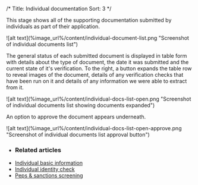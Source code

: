 /*
Title: Individual documentation
Sort: 3
*/

This stage shows all of the supporting documentation submitted by individuals as part of their application.

<div class="img-container">
![alt text](%image_url%/content/individual-document-list.png "Screenshot of individual documents list")
</div>

The general status of each  submitted document is displayed in table form with details about the type of document, the date it was submitted and the current state of it's verification. To the right, a button expands the table row to reveal images of the document, details of any verification checks that have been run on it and details of any information we were able to extract from it.

<div class="img-container">
![alt text](%image_url%/content/individual-docs-list-open.png "Screenshot of individual documents list showing documents expanded")
</div>

An option to approve the document appears underneath.

<div class="img-container">
![alt text](%image_url%/content/individual-docs-list-open-approve.png "Screenshot of individual documents list approval button")
</div>

+ ### Related articles
+ [Individual basic information](/stages-for-individuals/individual-information)
+ [Individual identity check](/stages-for-individuals/individual-identity-check)
+ [Peps & sanctions screening](/stages-for-individuals/peps-and-sanctions)